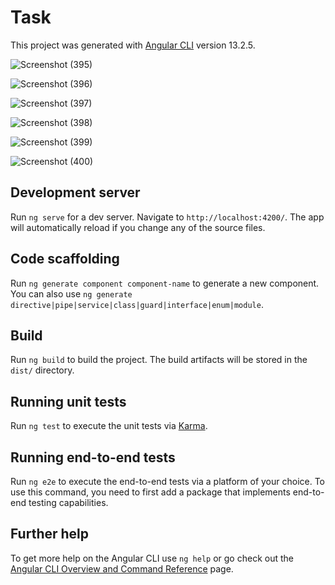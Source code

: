 # Task

This project was generated with [Angular CLI](https://github.com/angular/angular-cli) version 13.2.5.


![Screenshot (395)](https://user-images.githubusercontent.com/94112233/167514218-72f32c14-bbbe-402c-b4cf-69b3716f6572.png)



![Screenshot (396)](https://user-images.githubusercontent.com/94112233/167514227-3e548dfb-4927-47f7-a562-729ba0eecf9b.png)


![Screenshot (397)](https://user-images.githubusercontent.com/94112233/167514235-39ee8740-47d0-46fe-ae90-97c16ab681ac.png)


![Screenshot (398)](https://user-images.githubusercontent.com/94112233/167514256-d14dc514-00df-48fd-baba-ac30ce21590a.png)


![Screenshot (399)](https://user-images.githubusercontent.com/94112233/167514272-f7a919af-f50a-424c-9ddd-c548b7365f8a.png)


![Screenshot (400)](https://user-images.githubusercontent.com/94112233/167514286-cf3412fc-b23d-432c-afc2-88a8b8962c1e.png)

















## Development server

Run `ng serve` for a dev server. Navigate to `http://localhost:4200/`. The app will automatically reload if you change any of the source files.

## Code scaffolding

Run `ng generate component component-name` to generate a new component. You can also use `ng generate directive|pipe|service|class|guard|interface|enum|module`.

## Build

Run `ng build` to build the project. The build artifacts will be stored in the `dist/` directory.

## Running unit tests

Run `ng test` to execute the unit tests via [Karma](https://karma-runner.github.io).

## Running end-to-end tests

Run `ng e2e` to execute the end-to-end tests via a platform of your choice. To use this command, you need to first add a package that implements end-to-end testing capabilities.

## Further help

To get more help on the Angular CLI use `ng help` or go check out the [Angular CLI Overview and Command Reference](https://angular.io/cli) page.
